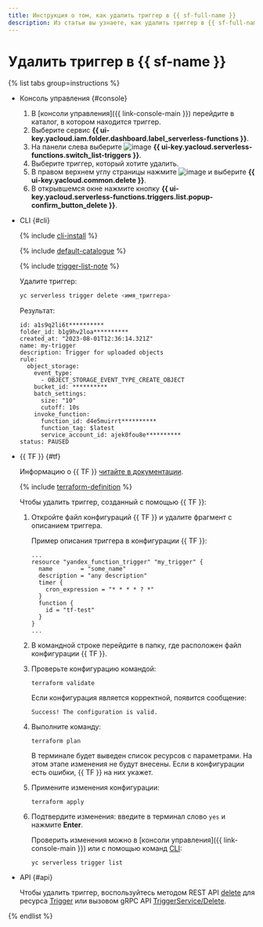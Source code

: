 ```yaml
---
title: Инструкция о том, как удалить триггер в {{ sf-full-name }}
description: Из статьи вы узнаете, как удалить триггер в {{ sf-full-name }}.
---
```


# Удалить триггер в {{ sf-name }}

{% list tabs group=instructions %}

- Консоль управления {#console}

    1. В [консоли управления]({{ link-console-main }}) перейдите в каталог, в котором находится триггер.
    1. Выберите сервис **{{ ui-key.yacloud.iam.folder.dashboard.label_serverless-functions }}**.
    1. На панели слева выберите ![image](../../../_assets/console-icons/gear-play.svg) **{{ ui-key.yacloud.serverless-functions.switch_list-triggers }}**.
    1. Выберите триггер, который хотите удалить.
    1. В правом верхнем углу страницы нажмите ![image](../../../_assets/console-icons/ellipsis.svg) и выберите **{{ ui-key.yacloud.common.delete }}**.
    1. В открывшемся окне нажмите кнопку **{{ ui-key.yacloud.serverless-functions.triggers.list.popup-confirm_button_delete }}**.

- CLI {#cli}
  
    {% include [cli-install](../../../_includes/cli-install.md) %}
    
    {% include [default-catalogue](../../../_includes/default-catalogue.md) %}

    {% include [trigger-list-note](../../../_includes/functions/trigger-list-note.md) %}
    
    Удалите триггер:
    
    ```bash
    yc serverless trigger delete <имя_триггера>
    ```

    Результат:
    
    ```text
    id: a1s9q2li6t**********
    folder_id: b1g9hv2loa**********
    created_at: "2023-08-01T12:36:14.321Z"
    name: my-trigger
    description: Trigger for uploaded objects
    rule:
      object_storage:
        event_type:
          - OBJECT_STORAGE_EVENT_TYPE_CREATE_OBJECT
        bucket_id: **********
        batch_settings:
          size: "10"
          cutoff: 10s
        invoke_function:
          function_id: d4e5muirrt**********
          function_tag: $latest
          service_account_id: ajek0fou8e**********
    status: PAUSED
    ```

- {{ TF }} {#tf}

  Информацию о {{ TF }} [читайте в документации](../../../tutorials/infrastructure-management/terraform-quickstart.md#install-terraform).

  {% include [terraform-definition](../../../_tutorials/_tutorials_includes/terraform-definition.md) %}

  Чтобы удалить триггер, созданный с помощью {{ TF }}:

  1. Откройте файл конфигураций {{ TF }} и удалите фрагмент с описанием триггера.
     
     Пример описания триггера в конфигурации {{ TF }}:

     ```hcl
     ...
     resource "yandex_function_trigger" "my_trigger" {
       name        = "some_name"
       description = "any description"
       timer {
         cron_expression = "* * * * ? *"
       }
       function {
         id = "tf-test"
       }
     }
     ...
     ```

  1. В командной строке перейдите в папку, где расположен файл конфигурации {{ TF }}.

  1. Проверьте конфигурацию командой:

     ```
     terraform validate
     ```
     
     Если конфигурация является корректной, появится сообщение:
     
     ```
     Success! The configuration is valid.
     ```

  1. Выполните команду:

     ```
     terraform plan
     ```
  
     В терминале будет выведен список ресурсов с параметрами. На этом этапе изменения не будут внесены. Если в конфигурации есть ошибки, {{ TF }} на них укажет.

  1. Примените изменения конфигурации:

     ```
     terraform apply
     ```

  1. Подтвердите изменения: введите в терминал слово `yes` и нажмите **Enter**.

     Проверить изменения можно в [консоли управления]({{ link-console-main }}) или с помощью команд [CLI](../../../cli/quickstart.md):

     ```
     yc serverless trigger list
     ```

- API {#api}

  Чтобы удалить триггер, воспользуйтесь методом REST API [delete](../../triggers/api-ref/Trigger/delete.md) для ресурса [Trigger](../../triggers/api-ref/Trigger/index.md) или вызовом gRPC API [TriggerService/Delete](../../triggers/api-ref/grpc/trigger_service.md#Delete).

{% endlist %}

